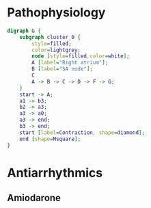 # Pathophysiology
``` dot
digraph G {
	subgraph cluster_0 {
		style=filled;
		color=lightgrey;
		node [style=filled,color=white];
		A [label="Right atrium"];
		B [label="SA node"];
		C
		A -> B -> C -> D -> F -> G;
	}
	start -> A;
	a1 -> b3;
	b2 -> a3;
	a3 -> a0;
	a3 -> end;
	b3 -> end;
	start [label=Contraction, shape=diamond];
	end [shape=Msquare];
}
```
# Antiarrhythmics
## Amiodarone
